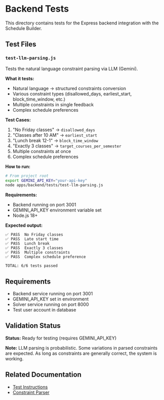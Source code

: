 # Backend Tests

This directory contains tests for the Express backend integration with the Schedule Builder.

## Test Files

### `test-llm-parsing.js`

Tests the natural language constraint parsing via LLM (Gemini).

**What it tests:**
- Natural language → structured constraints conversion
- Various constraint types (disallowed_days, earliest_start, block_time_window, etc.)
- Multiple constraints in single feedback
- Complex schedule preferences

**Test Cases:**
1. "No Friday classes" → `disallowed_days`
2. "Classes after 10 AM" → `earliest_start`
3. "Lunch break 12-1" → `block_time_window`
4. "Exactly 3 classes" → `target_courses_per_semester`
5. Multiple constraints at once
6. Complex schedule preferences

**How to run:**
```bash
# From project root
export GEMINI_API_KEY="your-api-key"
node apps/backend/tests/test-llm-parsing.js
```

**Requirements:**
- Backend running on port 3001
- GEMINI_API_KEY environment variable set
- Node.js 18+

**Expected output:**
```
✅ PASS  No Friday classes
✅ PASS  Late start time
✅ PASS  Lunch break
✅ PASS  Exactly 3 classes
✅ PASS  Multiple constraints
✅ PASS  Complex schedule preference

TOTAL: 6/6 tests passed
```

## Requirements

- Backend service running on port 3001
- GEMINI_API_KEY set in environment
- Solver service running on port 8000
- Test user account in database

## Validation Status

**Status:** Ready for testing (requires GEMINI_API_KEY)

**Note:** LLM parsing is probabilistic. Some variations in parsed constraints are expected. As long as constraints are generally correct, the system is working.

## Related Documentation

- [Test Instructions](../../../docs/schedule-builder/TEST_INSTRUCTIONS.md)
- [Constraint Parser](../src/utils/constraintParser.ts)

